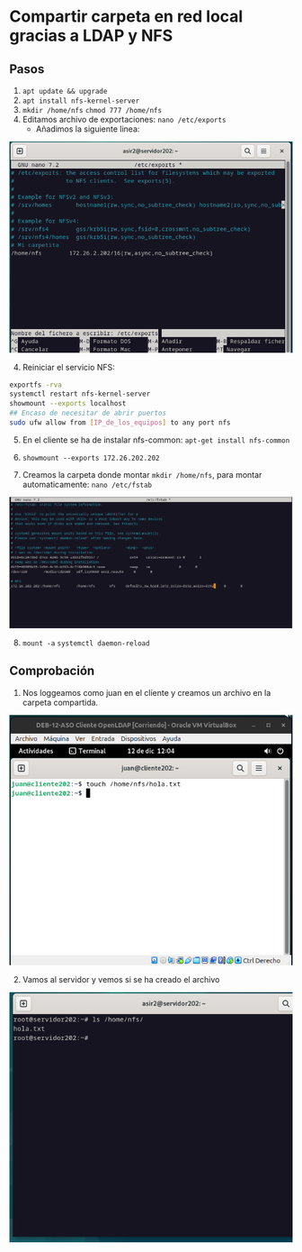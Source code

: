 # Compartir carpeta en red local gracias a LDAP y NFS

## Pasos
1. `apt update && upgrade`
2. `apt install nfs-kernel-server`
2. `mkdir /home/nfs` `chmod 777 /home/nfs`
4. Editamos archivo de exportaciones: `nano /etc/exports`
    * Añadimos la siguiente linea: 

![alt text](IMG/Carpeta_Compartida/01.png)

4. Reiniciar el servicio NFS:
~~~bash
exportfs -rva
systemctl restart nfs-kernel-server
showmount --exports localhost
## Encaso de necesitar de abrir puertos
sudo ufw allow from [IP_de_los_equipos] to any port nfs
~~~

5. En el cliente se ha de instalar nfs-common: `apt-get install nfs-common`

6. `showmount --exports 172.26.202.202`

7. Creamos la carpeta donde montar `mkdir /home/nfs`, para montar automaticamente: `nano /etc/fstab`

![alt text](IMG/Carpeta_Compartida/02.png)

8. `mount -a` `systemctl daemon-reload`

## Comprobación

1. Nos loggeamos como juan en el cliente y creamos un archivo en la carpeta compartida.

![alt text](IMG/Carpeta_Compartida/03.png)

2. Vamos al servidor y vemos si se ha creado el archivo

![alt text](IMG/Carpeta_Compartida/04.png)